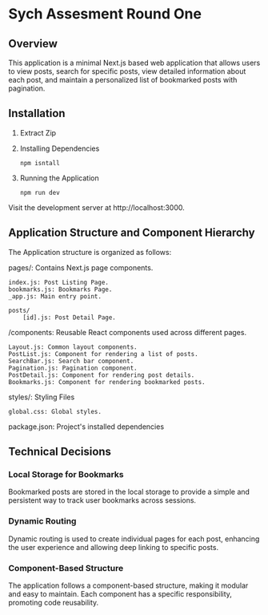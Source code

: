 # Sych Assesment Round One

## Overview

This application is a minimal Next.js based web application that allows users to view posts, search for specific posts, view detailed information about each post, and maintain a personalized list of bookmarked posts with pagination.

## Installation

1. Extract Zip
2. Installing Dependencies

   ```npm isntall```

3. Running the Application

   ```npm run dev```

Visit the development server at http://localhost:3000.

## Application Structure and Component Hierarchy
The Application structure is organized as follows:

pages/: Contains Next.js page components.

    index.js: Post Listing Page.
    bookmarks.js: Bookmarks Page.
    _app.js: Main entry point.

    posts/
        [id].js: Post Detail Page.
    
/components: Reusable React components used across different pages.

    Layout.js: Common layout components.
    PostList.js: Component for rendering a list of posts.
    SearchBar.js: Search bar component.
    Pagination.js: Pagination component.
    PostDetail.js: Component for rendering post details.
    Bookmarks.js: Component for rendering bookmarked posts.

styles/: Styling Files

    global.css: Global styles.

package.json: Project's installed dependencies

## Technical Decisions
### Local Storage for Bookmarks
Bookmarked posts are stored in the local storage to provide a simple and persistent way to track user bookmarks across sessions.

### Dynamic Routing
Dynamic routing is used to create individual pages for each post, enhancing the user experience and allowing deep linking to specific posts.

### Component-Based Structure
The application follows a component-based structure, making it modular and easy to maintain. Each component has a specific responsibility, promoting code reusability.